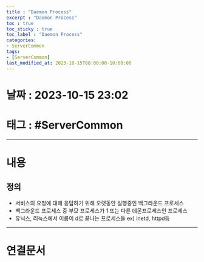 ```yaml
---
title : "Daemon Process"
excerpt : "Daemon Process"
toc : true
toc_sticky : true
toc_label : "Daemon Process"
categories:
- ServerCommon
tags:
- [ServerCommon]
last_modified_at: 2023-10-15T08:00:00-10:00:00
---
```


# 날짜 : 2023-10-15 23:02

# 태그 : #ServerCommon
---

# 내용

## 정의
- 서비스의 요청에 대해 응답하기 위해 오랫동안 실행중인 백그라운드 프로세스
- 백그라운드 프로세스 중 부모 프로세스가 1 또는 다른 데몬프로세스인 프로세스
- 유닉스, 리눅스에서 이름이 d로 끝나는 프로세스들 ex) inetd, httpd등

---

# 연결문서
